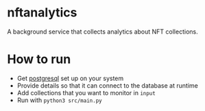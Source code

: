 # nftanalytics

A background service that collects analytics about NFT collections. 

# How to run

* Get [postgresql](https://www.postgresql.org/) set up on your system
* Provide details so that it can connect to the database at runtime
* Add collections that you want to monitor in `input`
* Run with `python3 src/main.py` 


